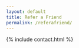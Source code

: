 ```yaml
---
layout: default
title: Refer a Friend
permalink: /referafriend/
---
```


{% include contact.html %}

